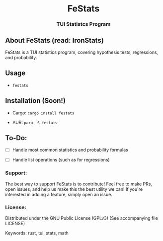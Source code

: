 <div id="festats-logo" align="center">
    <h1>FeStats</h1>
    <h3>TUI Statistcs Program</h3>
</div>

## About FeStats (read: IronStats)
FeStats is a TUI statistics program, covering hypothesis tests, regressions, and probability. 

## Usage

- `festats`

## Installation (Soon!)

- Cargo: `cargo install festats`

- AUR: `paru -S festats`

## To-Do:

- [ ] Handle most common statistics and probability formulas

- [ ] Handle list operations (such as for regressions)

### Support:

The best way to support FeStats is to contribute! Feel free to make PRs, open issues, and help us make this the best utility we can! If you're interested in adding a feature, simply open an issue.

### License:

Distributed under the GNU Public License (GPLv3) (See accompanying file LICENSE)

Keywords: rust, tui, stats, math
